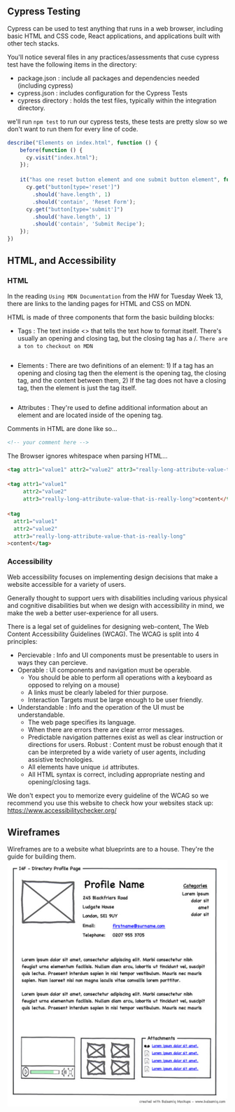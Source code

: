 ## Cypress Testing
Cypress can be used to test anything that runs in a web browser, including basic HTML and CSS code, React applications, and applications built with other tech stacks.

You'll notice several files in any practices/assessments that cuse cypress test have the following items in the directory:
- package.json : include all packages and dependencies needed (including cypress)
- cypress.json : includes configuration for the Cypress Tests
- cypress directory : holds the test files, typically within the integration directory.

we'll run `npm test` to run our cypress tests, these tests are pretty slow so we don't want to run them for every line of code.

```javascript
describe("Elements on index.html", function () {
    before(function () {
      cy.visit("index.html");
    });

    it("has one reset button element and one submit button element", function () {
      cy.get("button[type='reset']")
        .should('have.length', 1)
        .should('contain', 'Reset Form');
      cy.get("button[type='submit']")
        .should('have.length', 1)
        .should('contain', 'Submit Recipe');
    });
})
```
## HTML, and Accessibility
### HTML
In the reading `Using MDN Documentation` from the HW for Tuesday Week 13, there are links to the landing pages for HTML and CSS on MDN.

HTML is made of three components that form the basic building blocks:
- Tags : The text inside <> that tells the text how to format itself. There's usually an opening and closing tag, but the closing tag has a /. `There are a ton to checkout on MDN`
```html
```
- Elements : There are two definitions of an element: 1) If a tag has an opening and closing tag then the element is the opening tag, the closing tag, and the content between them, 2) If the tag does not have a closing tag, then the element is just the tag itself.
```html
```
- Attributes : They're used to define additional information about an element and are located inside of the opening tag.

Comments in HTML are done like so...
```html
<!-- your comment here -->
```

The Browser ignores whitespace when parsing HTML...
```html
<tag attr1="value1" attr2="value2" attr3="really-long-attribute-value-that-is-really-long">content</tag>

<tag attr1="value1"
     attr2="value2"
     attr3="really-long-attribute-value-that-is-really-long">content</tag>

<tag
  attr1="value1"
  attr2="value2"
  attr3="really-long-attribute-value-that-is-really-long"
>content</tag>
```
### Accessibility
Web accessibility focuses on implementing design decisions that make a website accessible for a variety of users.

Generally thought to support uers with disabilities including various physical and cognitive disabilities but when we design with accessibility in mind, we make the web a better user-experience for all users.

There is a legal set of guidelines for designing web-content, The Web Content Accessibility Guidelines (WCAG).
The WCAG is split into 4 principles:
- Percievable : Info and UI components must be presentable to users in ways they can percieve.
- Operable : UI components and navigation must be operable.
  - You should be able to perform all operations with a keyboard as opposed to relying on a mouse)
  - A links must be clearly labeled for thier purpose.
  - Interaction Targets must be large enough to be user friendly.
- Understandable : Info and the operation of the UI must be understandable.
  - The web page specifies its language.
  - When there are errors there are clear error messages.
  - Predictable navigation patternes exist as well as clear instruction or directions for users.
Robust : Content must be robust enough that it can be interpreted by a wide variety of user agents, including assistive technologies.
  - All elements have unique `id` attributes.
  - All HTML syntax is correct, including appropriate nesting and opening/closing tags.


We don't expect you to memorize every guideline of the WCAG so we recommend you use this website to check how your websites stack up: https://www.accessibilitychecker.org/

## Wireframes
Wireframes are to a website what blueprints are to a house. They're the guide for building them.
![Alt text](image.png)